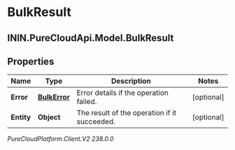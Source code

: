 # BulkResult

## ININ.PureCloudApi.Model.BulkResult

## Properties

|Name | Type | Description | Notes|
|------------ | ------------- | ------------- | -------------|
| **Error** | [**BulkError**](BulkError) | Error details if the operation failed. | [optional] |
| **Entity** | **Object** | The result of the operation if it succeeded. | [optional] |



_PureCloudPlatform.Client.V2 238.0.0_

